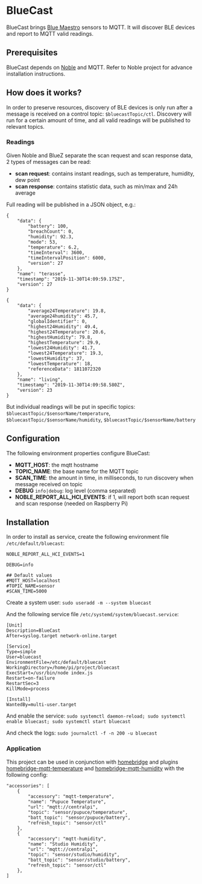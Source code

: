 BlueCast
========

BlueCast brings [Blue Maestro](https://bluemaestro.com/home) sensors to MQTT.
It will discover BLE devices and report to MQTT valid readings.


## Prerequisites

BlueCast depends on [Noble](https://github.com/abandonware/noble) and MQTT. Refer to Noble project for advance installation instructions.


## How does it works?

In order to preserve resources, discovery of BLE devices is only run after a message is received on a control topic: `$bluecastTopic/ctl`.
Discovery will run for a certain amount of time, and all valid readings will be published to relevant topics.


### Readings

Given Noble and BlueZ separate the scan request and scan response data, 2 types of messages can be read:

- **scan request**: contains instant readings, such as temperature, humidity, dew point
- **scan response**: contains statistic data, such as min/max and 24h average

Full reading will be published in a JSON object, e.g.:

```
{
	"data": {
		"battery": 100,
		"breachCount": 0,
		"humidity": 92.3,
		"mode": 53,
		"temperature": 6.2,
		"timeInterval": 3600,
		"timeIntervalPosition": 6000,
		"version": 27
	},
	"name": "terasse",
	"timestamp": "2019-11-30T14:09:59.175Z",
	"version": 27
}
```
```
{
	"data": {
		"average24Temperature": 19.8,
		"average24humidity": 45.7,
		"globalIdentifier": 0,
		"highest24Humidity": 49.4,
		"highest24Temperature": 20.6,
		"highestHumidity": 79.8,
		"highestTemperature": 29.9,
		"lowest24Humidity": 41.7,
		"lowest24Temperature": 19.3,
		"lowestHumidity": 37,
		"lowestTemperature": 18,
		"referenceData": 1811072320
	},
	"name": "living",
	"timestamp": "2019-11-30T14:09:58.580Z",
	"version": 23
}
```

But individual readings will be put in specific topics:
`$bluecastTopic/$sensorName/temperature`, `$bluecastTopic/$sensorName/humidity`, `$bluecastTopic/$sensorName/battery`


## Configuration

The following environment properties configure BlueCast:

- **MQTT_HOST**: the mqtt hostname
- **TOPIC_NAME**: the base name for the MQTT topic
- **SCAN_TIME**: the amount in time, in milliseconds, to run discovery when message received on topic
- **DEBUG** `info|debug`: log level (comma separated)
- **NOBLE_REPORT_ALL_HCI_EVENTS**: if 1, will report both scan request and scan response (needed on Raspberry Pi)


## Installation

In order to install as service, create the following environment file `/etc/default/bluecast`:
```
NOBLE_REPORT_ALL_HCI_EVENTS=1

DEBUG=info

## Default values
#MQTT_HOST=localhost
#TOPIC_NAME=sensor
#SCAN_TIME=5000
```

Create a system user: `sudo useradd -m --system bluecast`

And the following service file `/etc/systemd/system/bluecast.service`:
```
[Unit]
Description=BlueCast
After=syslog.target network-online.target

[Service]
Type=simple
User=bluecast
EnvironmentFile=/etc/default/bluecast
WorkingDirectory=/home/pi/project/bluecast
ExecStart=/usr/bin/node index.js
Restart=on-failure
RestartSec=3
KillMode=process

[Install]
WantedBy=multi-user.target
```

And enable the service: `sudo systemctl daemon-reload; sudo systemctl enable bluecast; sudo systemctl start bluecast`

And check the logs: `sudo journalctl -f -n 200 -u bluecast`


### Application

This project can be used in conjunction with [homebridge](https://github.com/nfarina/homebridge) and plugins
[homebridge-mqtt-temperature](https://github.com/mcchots/homebridge-mqtt-temperature) and
[homebridge-mqtt-humidity](https://github.com/mcchots/homebridge-mqtt-humidity) with the following config:

```
"accessories": [
	{
		"accessory": "mqtt-temperature",
		"name": "Pupuce Temperature",
		"url": "mqtt://centralpi",
		"topic": "sensor/pupuce/temperature",
		"batt_topic": "sensor/pupuce/battery",
		"refresh_topic": "sensor/ctl"
	},
	{
		"accessory": "mqtt-humidity",
		"name": "Studio Humidity",
		"url": "mqtt://centralpi",
		"topic": "sensor/studio/humidity",
		"batt_topic": "sensor/studio/battery",
		"refresh_topic": "sensor/ctl"
	},
]
```